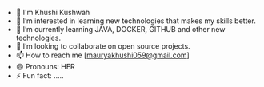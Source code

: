 - 👋 I'm Khushi Kushwah
- 👀 I’m interested in learning new technologies that makes my skills better.
- 🌱 I’m currently learning JAVA, DOCKER, GITHUB and other new technologies. 
- 💞️ I’m looking to collaborate on open source projects.
- 📫 How to reach me [mauryakhushi059@gmail.com]
- 😄 Pronouns: HER
- ⚡ Fun fact: .....
